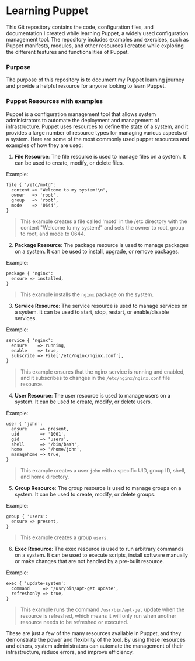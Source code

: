 # Learning Puppet

This Git repository contains the code, configuration files, and
documentation I created while learning Puppet, a widely used
configuration management tool.
The repository includes examples and exercises, such as Puppet
manifests, modules, and other resources I created while exploring
the different features and functionalities of Puppet.


### Purpose
The purpose of this repository is to document my Puppet learning
journey and provide a helpful resource for anyone looking to
learn Puppet.


### Puppet Resources with examples
Puppet is a configuration management tool that allows system
administrators to automate the deployment and management of
infrastructure. Puppet uses resources to define the state of a
system, and it provides a large number of resource types for
managing various aspects of a system. Here are some of the most
commonly used puppet resources and examples of how they are used:


1. __File Resource__: The file resource is used to manage files on
a system. It can be used to create, modify, or delete files.

Example:
```
file { '/etc/motd':
  content => "Welcome to my system!\n",
  owner   => 'root',
  group   => 'root',
  mode    => '0644',
}
```
> This example creates a file called 'motd' in the /etc directory
with the content "Welcome to my system!" and sets the owner to root,
group to root, and mode to 0644.



2. __Package Resource__: The package resource is used to manage
packages on a system. It can be used to install, upgrade, or remove
packages.

Example:
```
package { 'nginx':
  ensure => installed,
}
```
> This example installs the `nginx` package on the system.



3. __Service Resource__: The service resource is used to manage
services on a system. It can be used to start, stop, restart, or
enable/disable services.

Example:
```
service { 'nginx':
  ensure    => running,
  enable    => true,
  subscribe => File['/etc/nginx/nginx.conf'],
}
```
> This example ensures that the nginx service is running and enabled,
and it subscribes to changes in the `/etc/nginx/nginx.conf` file resource.



4. __User Resource__: The user resource is used to manage users on a system.
It can be used to create, modify, or delete users.

Example:
```
user { 'john':
  ensure     => present,
  uid        => '1001',
  gid        => 'users',
  shell      => '/bin/bash',
  home       => '/home/john',
  managehome => true,
}
```
> This example creates a user `john` with a specific UID, group ID,
shell, and home directory.



5. __Group Resource__: The group resource is used to manage groups on a
system. It can be used to create, modify, or delete groups.

Example:
```
group { 'users':
  ensure => present,
}
```
> This example creates a group `users`.



6. __Exec Resource__: The exec resource is used to run arbitrary commands
on a system. It can be used to execute scripts, install software manually
or make changes that are not handled by a pre-built resource.

Example:
```
exec { 'update-system':
  command     => '/usr/bin/apt-get update',
  refreshonly => true,
}
```
> This example runs the command `/usr/bin/apt-get` update when the resource
is refreshed, which means it will only run when another resource needs to be
refreshed or executed.



These are just a few of the many resources available in Puppet, and they
demonstrate the power and flexibility of the tool. By using these resources
and others, system administrators can automate the management of their
infrastructure, reduce errors, and improve efficiency.
